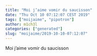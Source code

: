 ```yaml
---
title: "Moi j’aime vomir du saucisson"
date: "Thu Oct 10 07:12:07 CEST 2019"
tags: ["moijaime", "pipotron"]
author: m1ch3l
categories: ["generated"]
slug: "moijaime/2019-10-10-07:12:07"
---
```


Moi j’aime vomir du saucisson
